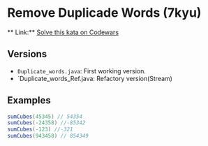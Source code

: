 # Remove Duplicade Words (7kyu)
** Link:** [Solve this kata on Codewars](https://www.codewars.com/kata/5b39e3772ae7545f650000fc)
## Versions
- `Duplicate_words.java`: First working version.
- `Duplicate_words_Ref.java: Refactory version(Stream)

## Examples
```java
sumCubes(45345) // 54354  
sumCubes(-24358) //-85342
sumCubes(-123) //-321
sumCubes(943458) // 854349
